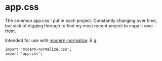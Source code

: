 # app.css
The common app.css I put in each project. Constantly changing over time, but sick of digging through to find my most recent project to copy it over from.

Intended for use with [modern-normalize](https://github.com/sindresorhus/modern-normalize). E.g.

```
import 'modern-normalize.css';
import 'app.css';
```

